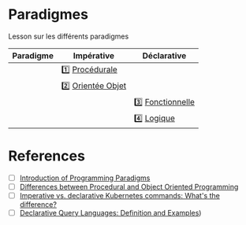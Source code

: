 # Paradigmes


Lesson sur les différents paradigmes

| Paradigme | Impérative                       | Déclarative                            |
|-----------|----------------------------------|----------------------------------------|
|           | :one: [Procédurale](procedurale) |                                        |
|           | :two: [Orientée Objet](oo)       |                                        |
|           |                                  | :three: [Fonctionnelle](fonctionnelle) |
|           |                                  | :four: [Logique](logique) |


# References

- [ ] [Introduction of Programming Paradigms](https://www.geeksforgeeks.org/introduction-of-programming-paradigms/)
- [ ] [Differences between Procedural and Object Oriented Programming](https://www.geeksforgeeks.org/differences-between-procedural-and-object-oriented-programming/)
- [ ] [Imperative vs. declarative Kubernetes commands: What's the difference?](https://www.theserverside.com/blog/Coffee-Talk-Java-News-Stories-and-Opinions/Imperative-vs-declarative-Kubernetes-commands-Whats-the-difference)
- [ ] [Declarative Query Languages: Definition and Examples](https://neo4j.com/blog/imperative-vs-declarative-query-languages/#:~:text=SQL%20(Structured%20Query%20Language)%20is,features%2C%20as%20mentioned%20above))

